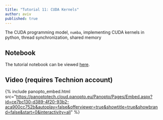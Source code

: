 ```yaml
---
title: "Tutorial 11: CUDA Kernels"
author: aviv
published: true
---
```


The CUDA programming model, `numba`, implementing CUDA kernels in python, thread synchronization, shared memory

## Notebook

The tutorial notebook can be viewed [here](https://nbviewer.jupyter.org/github/vistalab-technion/cs236781-tutorials/blob/master/t11/tutorial11-cuda.ipynb?flush_cache=true).

## Video (requires Technion account)

{% include panopto_embed.html src="https://panoptotech.cloud.panopto.eu/Panopto/Pages/Embed.aspx?id=ce7bc130-d389-4f20-93b2-aca900cc752b&autoplay=false&offerviewer=true&showtitle=true&showbrand=false&start=0&interactivity=all" %}

